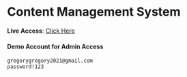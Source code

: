 # Content Management System

**Live Access**: [Click Here](https://content-management-system-roan.vercel.app/)

#### Demo Account for Admin Access

    gregorygregory2021@gmail.com
    password!123
